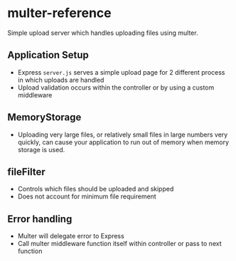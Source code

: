 # multer-reference

Simple upload server which handles uploading files using multer.

## Application Setup

- Express `server.js` serves a simple upload page for 2 different process in which uploads are handled
- Upload validation occurs within the controller or by using a custom middleware

## MemoryStorage

- Uploading very large files, or relatively small files in large numbers very quickly, can cause your application to run out of memory when memory storage is used.

## fileFilter

- Controls which files should be uploaded and skipped
- Does not account for minimum file requirement

## Error handling

- Multer will delegate error to Express
- Call multer middleware function itself within controller or pass to next function
